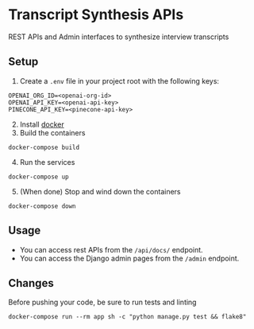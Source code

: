 # Transcript Synthesis APIs
REST APIs and Admin interfaces to synthesize interview transcripts

## Setup
1. Create a `.env` file in your project root with the following keys:
```
OPENAI_ORG_ID=<openai-org-id>
OPENAI_API_KEY=<openai-api-key>
PINECONE_API_KEY=<pinecone-api-key>
```
2. Install [docker](https://docs.docker.com/get-docker/)
3. Build the containers
```
docker-compose build
```
4. Run the services
```
docker-compose up
```
5. (When done) Stop and wind down the containers
```
docker-compose down
```

## Usage
* You can access rest APIs from the `/api/docs/` endpoint.
* You can access the Django admin pages from the `/admin` endpoint.

## Changes
Before pushing your code, be sure to run tests and linting
```
docker-compose run --rm app sh -c "python manage.py test && flake8"
```
